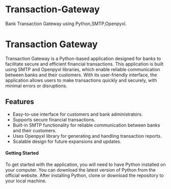 # Transaction-Gateway
Bank Transaction Gateway using Python,SMTP,Openpyxl.


# Transaction Gateway
Transaction Gateway is a Python-based application designed for banks to facilitate secure and efficient financial transactions. This application is built using SMTP and Openpyxl libraries, which enable reliable communication between banks and their customers. With its user-friendly interface, the application allows users to make transactions quickly and securely, with minimal errors or disruptions.

## Features
- Easy-to-use interface for customers and bank administrators.
- Supports secure financial transactions.
- Built-in SMTP functionality for reliable communication between banks and their customers.
- Uses Openpyxl library for generating and handling transaction reports.
- Scalable design for future expansions and updates.

#### Getting Started
To get started with the application, you will need to have Python installed on your computer. You can download the latest version of Python from the official website. After installing Python, clone or download the repository to your local machine.
